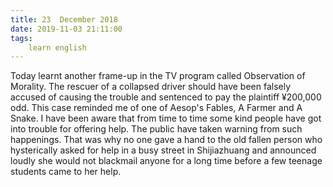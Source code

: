 ```yaml
---
title: 23  December 2018
date: 2019-11-03 21:11:00
tags:
    learn english
---
```


Today learnt another frame-up in the TV program called Observation of Morality. The rescuer of a collapsed driver should have been falsely accused of causing the trouble and sentenced to pay the plaintiff ¥200,000 odd. This case reminded me of one of Aesop's Fables, A Farmer and A Snake. I have been aware that from time to time some kind people have got into trouble for offering help. The public have taken warning from such happenings. That was why no one gave a hand to the old fallen person who hysterically asked for help in a busy street in Shijiazhuang and announced loudly she would not blackmail anyone for a long time before a few teenage students came to her help. 